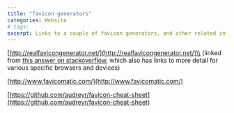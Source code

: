 ```yaml
---
title: "favicon generators"
categories: Website
# tags: 
excerpt: Links to a couple of favicon generators, and other related information
---
```

[http://realfavicongenerator.net/](http://realfavicongenerator.net/)\\
(linked from [this answer on stackoverflow](http://stackoverflow.com/questions/4014823/does-a-favicon-have-to-be-32x32-or-16x16#answer-19590415), which also has links to more detail for various specific browsers and devices)

[http://www.favicomatic.com/](http://www.favicomatic.com/)

[https://github.com/audreyr/favicon-cheat-sheet](https://github.com/audreyr/favicon-cheat-sheet)